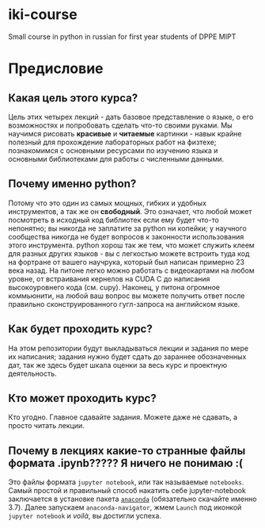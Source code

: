 # iki-course
Small course in python in russian for first year students of DPPE MIPT
# Предисловие
## Какая цель этого курса?
Цель этих четырех лекций - дать базовое представление о языке, о его возможностях и попробовать сделать что-то своими руками. Мы научимся рисовать __красивые__ и __читаемые__ картинки - навык крайне полезный для прохождение лабораторных работ на физтехе; познакомимся с основными ресурсами по изучению языка и основными библиотеками для работы с численными данными.
## Почему именно python?
Потому что это один из самых мощных, гибких и удобных инструментов, а так же он __свободный__. Это означает, что любой может посмотреть в исходный код библиотек если ему будет что-то непонятно; вы никогда не заплатите за python ни копейки; у научного сообщества никогда не будет вопросов к законности использования этого инструмента. python хорош так же тем, что может служить клеем для разных других языков - вы с легкостью можете встроить туда код на фортране от вашего научрука, который был написан примерно 23 века назад. На питоне легко можно работать с видеокартами на любом уровне, от встраивания кернелов на CUDA C до написания высокоуровнего кода (см. cupy). Наконец, у питона огромное коммьюнити, на любой ваш вопрос вы можете получить ответ после правильно сконструированного гугл-запроса на английском языке.
## Как будет проходить курс?
На этом репозитории будут выкладываться лекции и задания по мере их написания; задания нужно будет сдать до зараннее обозначенных дат, так же здесь будет шкала оценки за весь курс и проектную деятельность.
## Кто может проходить курс?
Кто угодно. Главное сдавайте задания. Можете даже не сдавать, а просто читать лекции.
## Почему в лекциях какие-то странные файлы формата .ipynb????? Я ничего не понимаю :(
Это файлы формата `jupyter notebook`, или так называемые `notebooks`. Самый простой и правильный способ накатить себе jupyter-notebook заключается в установке пакета [`anaconda`](https://www.anaconda.com/download/#windows) (обязательно скачайте именно 3.7). Далее запускаем `anaconda-navigator`, жмем `Launch` под иконкой `jupyter notebook` и _voilà_, вы достигли успеха.
